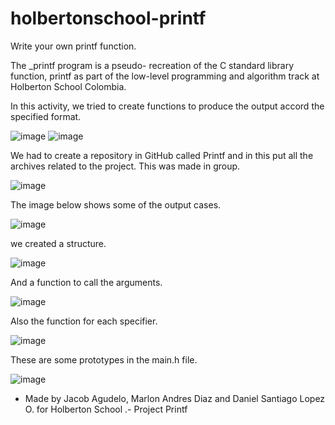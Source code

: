 # holbertonschool-printf

Write your own printf function.

The _printf program is a pseudo- recreation of the C standard library function, printf as part of the low-level programming and algorithm track at Holberton School Colombia.


In this activity, we tried to create functions to produce the output accord the specified format.

![image](https://user-images.githubusercontent.com/98775997/160308972-cae898b6-6744-4d19-abbe-f4b124e914fc.png)
![image](https://user-images.githubusercontent.com/98775997/160309397-560cac23-f8dd-4bc9-965a-66a3b6343398.png)

We had to create a repository in GitHub called Printf and in this put all the archives related to the project. This was made in group.

![image](https://user-images.githubusercontent.com/98775997/160309965-5df6eb34-ddba-4752-801e-a93dda65eab8.png)

The image below shows some of the output cases.

![image](https://user-images.githubusercontent.com/98775997/160310162-7566c794-2765-4ff1-bbc0-0b9b2bc246e8.png)

we created a structure.

![image](https://user-images.githubusercontent.com/98775997/160310474-16ed8463-a182-44b5-ba67-7be412638d16.png)

And a function to call the arguments.

![image](https://user-images.githubusercontent.com/98775997/160310739-236287f0-5fc9-4e89-97a5-5f8da86a8c7d.png)

Also the function for each specifier.

![image](https://user-images.githubusercontent.com/98775997/160310900-dce5984b-8200-49f6-a575-cf4bfd49a85f.png)

These are some prototypes in the main.h file.


![image](https://user-images.githubusercontent.com/98775997/160311462-1f907635-cb72-4513-820e-9b7b269203ed.png)



* Made by Jacob Agudelo, Marlon Andres Diaz and Daniel Santiago Lopez O. for Holberton School .- Project Printf
